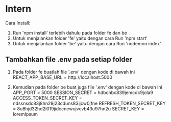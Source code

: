 # Intern

Cara Install:
1. Run 'npm install' terlebih dahulu pada folder fe dan be
2. Untuk menjalankan folder 'fe' yaitu dengan cara Run 'npm start'
3. Untuk menjalankan folder 'be' yaitu dengan cara Run 'nodemon index'



## Tambahkan file .env pada setiap folder
1. Pada folder fe buatlah file '.env' dengan kode di bawah ini
   REACT_APP_BASE_URL = http://localhost:5000
   
2. Kemudian pada folder be buat juga file '.env' dengan kode di bawah ini
   APP_PORT = 5000
   SESSION_SECRET = hdbchbc839jemcdc9jola9
   ACCESS_TOKEN_SECRET_KEY = ndssnsdc83j8hn29j23cduns83ijcw0jfne
   REFRESH_TOKEN_SECRET_KEY = 8u8hjd32hd2i019jidecnewujvcvb43u97hn2u
   SECRET_KEY = loremIpsum
   
